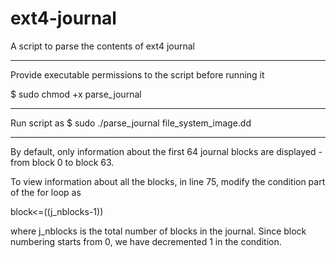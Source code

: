 # ext4-journal
A script to parse the contents of ext4 journal

---------------------------------------------------------------------

Provide executable permissions to the script before running it

$ sudo chmod +x parse_journal

----------------------------------------------------------------------

Run script as 
$ sudo ./parse_journal file_system_image.dd

----------------------------------------------------------------------

By default, only information about the first 64 journal blocks are displayed - from block 0 to block 63.

To view information about all the blocks, in line 75, modify the condition part of the for loop as

block<=$(($j_nblocks-1))

where j_nblocks is the total number of blocks in the journal. Since block numbering starts from 0, we have decremented 1 in the condition.


